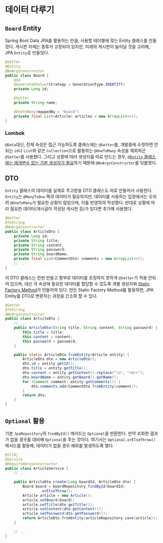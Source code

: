 # 데이터 다루기

## `Board` Entity

Spring Boot Data JPA를 활용하는 만큼, 사용할 테이블에 맞는 Entity 클래스를 만들었다.
게시판 자체는 종류가 고정되어 있지만, 미래의 게시판이 늘어날 것을 고려해, JPA `Entity`로 만들었다.

```java
@Getter
@Entity
@NoArgsConstructor
public class Board {
    @Id
    @GeneratedValue(strategy = GenerationType.IDENTITY)
    private Long id;
    
    @Setter
    private String name;
    
    @OneToMany(mappedBy = "board")
    private final List<Article> articles = new ArrayList<>();
}
```

### Lombok

`@Data`대신, 전체 속성은 접근 가능하도록 클래스에는 `@Getter`를, 개발중에 수정하면 안되는
`id`나 `List`와 같은 `Collection`으로 활용하는 `@OneToMany` 속성을 제외하곤
`@Setter`를 사용했다. 그리고 상황에 따라 생성자를 따로 만드는 경우,
[`@Entity` 클래스에는 매개변수 없는 기본 생성자가 필요](https://stackoverflow.com/questions/2808747/why-does-jpa-require-a-no-arg-constructor-for-domain-objects)하기 때문에 `@NoArgsConstructor`를 덧붙였다.

## DTO

`Entity` 클래스의 데이터를 실제로 주고받을 DTO 클래스도 따로 만들어서 사용한다.
`Entity`는 `@ManyToOne` 쪽의 데이터가 필요하지만, 데이터를 사용하는 입장에서는
오히려 `@OneToMany`가 필요한 상황이 많았으며, 이를 반영하여 작성했다.
반대로 상황에 따라 필요한 데이터(게시글이 작성된 게시판 등)가 있다면 추가해 사용했다.

```java
@Getter
@ToString
@NoArgsConstructor
public class ArticleDto {
    private Long id;
    private String title;
    private String content;
    private String password;
    private String boardName;
    private final List<CommentDto> comments = new ArrayList<>();
    // ...
}
```

이 DTO 클래스는 한번 만들고 함부로 데이터를 조정하지 못하게 `@Setter`가 적용 안되어 있으며,
대신 각 속성에 필요한 데이터를 할당할 수 있도록 개별 생성자와 [Static Factory Method](https://stackoverflow.com/questions/929021/what-are-static-factory-methods)가 만들어져 있다.
만든 Static Factory Method를 활용하면, JPA Entity를 DTO로 변환하는 과정을 간소화 할 수 있다.

```java
@Getter
@ToString
@NoArgsConstructor
public class ArticleDto {
    // ...
    public ArticleDto(String title, String content, String password) {
        this.title = title;
        this.content = content;
        this.password = password;
    }

    public static ArticleDto fromEntity(Article entity) {
        ArticleDto dto = new ArticleDto();
        dto.id = entity.getId();
        dto.title = entity.getTitle();
        dto.content = entity.getContent().replace("\n", "<br>");
        dto.boardName = entity.getBoard().getName();
        for (Comment comment: entity.getComments()) {
            dto.comments.add(CommentDto.fromEntity(comment));
        }
        return dto;
    }
}
```

## `Optional` 활용

기본 `JpaRepository`의 `findById()` 메서드는 `Optional`을 반환한다.
만약 조회한 결과가 없을 경우를 대비해 `Optional`을 주는 것이다.
여기서는 `Optional.orElseThrow()` 메서드를 활용해, 데이터가 없을 경우
예외를 발생하도록 했다.

```java
@Slf4j
@Service
@RequiredArgsConstructor
public class ArticleService {
    // ...
    
    public ArticleDto create(Long boardId, ArticleDto dto) {
        Board board = boardRepository.findById(boardId)
                .orElseThrow();
        Article article = new Article();
        article.setBoard(board);
        article.setTitle(dto.getTitle());
        article.setContent(dto.getContent());
        article.setPassword(dto.getPassword());
        return ArticleDto.fromEntity(articleRepository.save(article));
    }
    
    // ...
}
```
